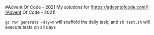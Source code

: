 #Advent Of Code - 2021
My solutions for [https://adventofcode.com/](Advent Of Code - 2021)

`go run generate -day=X` will scaffold the daily task, and `sh test.sh` will execute tests on all days
